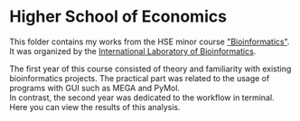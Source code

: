 # Higher School of Economics

This folder contains my works from the HSE minor course ["Bioinformatics"](https://electives.hse.ru/minor_bioinformatics/).  
It was organized by the [International Laboratory of Bioinformatics](https://cs.hse.ru/en/iai/bioinform/).

The first year of this course consisted of theory and familiarity with existing bioinformatics projects. The practical part was related to the usage of programs with GUI such as MEGA and PyMol.  
In contrast, the second year was dedicated to the workflow in terminal. Here you can view the results of this analysis.  
